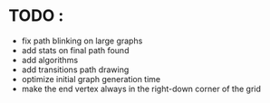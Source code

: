 # TODO :

- fix path blinking on large graphs
- add stats on final path found
- add algorithms
- add transitions path drawing
- optimize initial graph generation time
- make the end vertex always in the right-down corner of the grid
